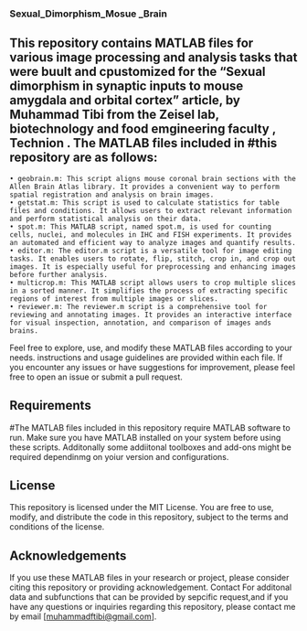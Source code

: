 ### Sexual_Dimorphism_Mosue _Brain
## This repository contains MATLAB files for various image processing and analysis tasks that were buult and cpustomized for the “Sexual dimorphism in synaptic inputs to mouse amygdala and orbital cortex” article, by Muhammad Tibi from the Zeisel lab, biotechnology and food emgineering faculty , Technion . The MATLAB files included in #this repository are as follows:
    • geobrain.m: This script aligns mouse coronal brain sections with the Allen Brain Atlas library. It provides a convenient way to perform spatial registration and analysis on brain images.
    • getstat.m: This script is used to calculate statistics for table files and conditions. It allows users to extract relevant information and perform statistical analysis on their data.
    • spot.m: This MATLAB script, named spot.m, is used for counting cells, nuclei, and molecules in IHC and FISH experiments. It provides an automated and efficient way to analyze images and quantify results.
    • editor.m: The editor.m script is a versatile tool for image editing tasks. It enables users to rotate, flip, stitch, crop in, and crop out images. It is especially useful for preprocessing and enhancing images before further analysis.
    • multicrop.m: This MATLAB script allows users to crop multiple slices in a sorted manner. It simplifies the process of extracting specific regions of interest from multiple images or slices.
    • reviewer.m: The reviewer.m script is a comprehensive tool for reviewing and annotating images. It provides an interactive interface for visual inspection, annotation, and comparison of images ands brains.
Feel free to explore, use, and modify these MATLAB files according to your needs.  instructions and usage guidelines are provided within each file. If you encounter any issues or have suggestions for improvement, please feel free to open an issue or submit a pull request. 
## Requirements
#The MATLAB files included in this repository require MATLAB software to run. Make sure you have MATLAB installed on your system before using these scripts. Additonally some addiitonal toolboxes and add-ons might be required dependinmg on yoiur version and configurations. 
## License
This repository is licensed under the MIT License. You are free to use, modify, and distribute the code in this repository, subject to the terms and conditions of the license.
## Acknowledgements
If you use these MATLAB files in your research or project, please consider citing this repository or providing acknowledgement.
Contact
For additonal  data and subfunctions that can be provided by sepcific request,and if you have any questions or inquiries regarding this repository, please contact me by email [muhammadftibi@gmail.com].
 
